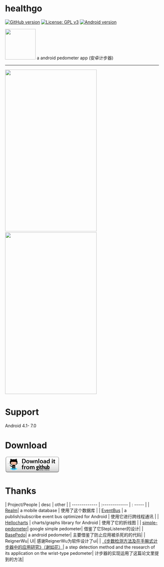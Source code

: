 # healthgo
[![GitHub version](https://img.shields.io/badge/version-1.0.0-blue.svg)](https://github.com/gojuukaze/healthgo/releases/tag/v1.0.0) 
[![License: GPL v3](https://img.shields.io/badge/license-GPL-blue.svg)](https://github.com/gojuukaze/healthgo/blob/master/LICENSE)
[![Android version](https://img.shields.io/badge/android-4.1%2B-blue.svg)]()
  
<img width = "100" height = "100" src="https://github.com/gojuukaze/healthgo/blob/master/pic/ic_launcher.png?raw=true">
a android pedometer app (安卓计步器)

---
<p>
  <a target="_blank" ><img width = "300" height = "529" src="https://github.com/gojuukaze/healthgo/blob/master/pic/1.png?raw=true"></a>
  <a target="_blank" ><img  width = "300" height = "529" src="https://github.com/gojuukaze/healthgo/blob/master/pic/2.png?raw=true"></a>
</p>

# Support
Android 4.1- 7.0

# Download
[![Download](https://github.com/gojuukaze/ScreenOffTime/blob/master/pic/3.png?raw=true)](https://github.com/gojuukaze/healthgo/releases) 


# Thanks
| Project/People | desc           | other  |
| ------------- | :------------- | : ----- |
| [Realm](https://realm.io)| a mobile database | 使用了这个数据库 |
| [EventBus](https://github.com/greenrobot/EventBus) | a publish/subscribe event bus optimized for Android  |  使用它进行跨线程通讯 |
| [Hellocharts](https://github.com/lecho/hellocharts-android) | charts/graphs library for Android       | 使用了它的折线图 |
| [simple-pedometer](https://github.com/google/simple-pedometer)| google simple pedometer| 借鉴了它StepListener的设计|
| [BasePedo](https://github.com/xfmax/BasePedo)| a android pedometer| 主要借鉴了防止应用被杀死的的代码|
| ReignerWu| UI| 感谢ReignerWu为软件设计了ui|
| [《步数检测方法及在手腕式计步器中的应用研究》（谢如花）](https://wenku.baidu.com/view/419c7ad96bec0975f565e22e.html)| a step detection method and the research of its application on the wrist-type pedometer| 计步器的实现运用了这篇论文里提到的方法|